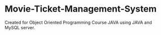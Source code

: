 # Movie-Ticket-Management-System
Created for Object Oriented Programming Course JAVA using JAVA and MySQL server. 
